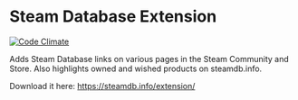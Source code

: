 # Steam Database Extension

[![Code Climate](https://codeclimate.com/github/SteamDatabase/SteamDatabase/badges/gpa.svg)](https://codeclimate.com/github/SteamDatabase/SteamDatabase)

Adds Steam Database links on various pages in the Steam Community and Store.
Also highlights owned and wished products on steamdb.info.

Download it here: https://steamdb.info/extension/
